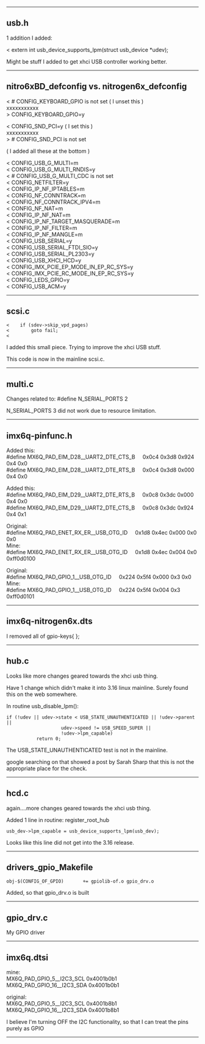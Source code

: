 
---

## usb.h

1 addition I added:

 < extern int usb_device_supports_lpm(struct usb_device *udev);


Might be stuff I added to get xhci USB controller working better.


---

## nitro6xBD_defconfig   vs.   nitrogen6x_defconfig

 < # CONFIG_KEYBOARD_GPIO is not set    ( I unset this )<br>
xxxxxxxxxxx<br>
 \> CONFIG_KEYBOARD_GPIO=y


 < CONFIG_SND_PCI=y                     ( I set this )<br>
xxxxxxxxxxx<br>
 \> # CONFIG_SND_PCI is not set


( I added all these at the bottom )

 < CONFIG_USB_G_MULTI=m<br>
 < CONFIG_USB_G_MULTI_RNDIS=y<br>
 < # CONFIG_USB_G_MULTI_CDC is not set<br>
 < CONFIG_NETFILTER=y<br>
 < CONFIG_IP_NF_IPTABLES=m<br>
 < CONFIG_NF_CONNTRACK=m<br>
 < CONFIG_NF_CONNTRACK_IPV4=m<br>
 < CONFIG_NF_NAT=m<br>
 < CONFIG_IP_NF_NAT=m<br>
 < CONFIG_IP_NF_TARGET_MASQUERADE=m<br>
 < CONFIG_IP_NF_FILTER=m<br>
 < CONFIG_IP_NF_MANGLE=m<br>
 < CONFIG_USB_SERIAL=y<br>
 < CONFIG_USB_SERIAL_FTDI_SIO=y<br>
 < CONFIG_USB_SERIAL_PL2303=y<br>
 < CONFIG_USB_XHCI_HCD=y<br>
 < CONFIG_IMX_PCIE_EP_MODE_IN_EP_RC_SYS=y<br>
 < CONFIG_IMX_PCIE_RC_MODE_IN_EP_RC_SYS=y<br>
 < CONFIG_LEDS_GPIO=y<br>
 < CONFIG_USB_ACM=y<br>

---

## scsi.c


    <    if (sdev->skip_vpd_pages)
    <        goto fail;
    < 

I added this small piece.   Trying to improve the xhci USB
stuff.

This code is now in the mainline scsi.c.

---

## multi.c

Changes related to:   #define  N_SERIAL_PORTS    2

N_SERIAL_PORTS 3 did not work due to resource limitation.

---

## imx6q-pinfunc.h

Added this:<br>
    #define MX6Q_PAD_EIM_D28__UART2_DTE_CTS_B  &nbsp; &nbsp;       0x0c4 0x3d8 0x924 0x4 0x0<br>
    #define MX6Q_PAD_EIM_D28__UART2_DTE_RTS_B  &nbsp; &nbsp;       0x0c4 0x3d8 0x000 0x4 0x0

Added this:<br>
    #define MX6Q_PAD_EIM_D29__UART2_DTE_RTS_B  &nbsp; &nbsp;       0x0c8 0x3dc 0x000 0x4 0x0<br>
    #define MX6Q_PAD_EIM_D29__UART2_DTE_CTS_B  &nbsp; &nbsp;       0x0c8 0x3dc 0x924 0x4 0x1


Original:<br>
    #define MX6Q_PAD_ENET_RX_ER__USB_OTG_ID    &nbsp; &nbsp;       0x1d8 0x4ec 0x000 0x0 0x0<br>
Mine:<br>
    #define MX6Q_PAD_ENET_RX_ER__USB_OTG_ID    &nbsp; &nbsp;       0x1d8 0x4ec 0x004 0x0 0xff0d0100

Original:<br>
    #define MX6Q_PAD_GPIO_1__USB_OTG_ID        &nbsp; &nbsp;       0x224 0x5f4 0x000 0x3 0x0<br>
Mine:<br>
    #define MX6Q_PAD_GPIO_1__USB_OTG_ID        &nbsp; &nbsp;       0x224 0x5f4 0x004 0x3 0xff0d0101

---

## imx6q-nitrogen6x.dts

I removed all of gpio-keys{ };

---


## hub.c

Looks like more changes geared towards the xhci usb thing.

Have 1 change which didn't make it into 3.16 linux mainline.   Surely
found this on the web somewhere.

In routine usb_disable_lpm():

    if (!udev || udev->state < USB_STATE_UNAUTHENTICATED || !udev->parent ||
                        udev->speed != USB_SPEED_SUPER ||
                        !udev->lpm_capable)
               return 0;

The USB_STATE_UNAUTHENTICATED test is not in the mainline.

google searching on that showed a post by Sarah Sharp that this is not the appropriate
place for the check.

---

## hcd.c


again....more changes geared towards the xhci usb thing.

Added 1 line in routine:  register_root_hub

    usb_dev->lpm_capable = usb_device_supports_lpm(usb_dev);

Looks like this line did not get into the 3.16 release.

---

## drivers_gpio_Makefile


    obj-$(CONFIG_OF_GPIO)		+= gpiolib-of.o gpio_drv.o


Added, so that gpio_drv.o is built

---


## gpio_drv.c


My GPIO driver

---

## imx6q.dtsi


mine:<br>
      MX6Q_PAD_GPIO_5__I2C3_SCL   0x4001b0b1
      MX6Q_PAD_GPIO_16__I2C3_SDA  0x4001b0b1

original:<br>
  MX6Q_PAD_GPIO_5__I2C3_SCL   0x4001b8b1
  MX6Q_PAD_GPIO_16__I2C3_SDA  0x4001b8b1

I believe I'm turning OFF the I2C functionality, so that I can treat the pins purely as GPIO


---











